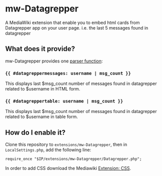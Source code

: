 # mw-Datagrepper

A MediaWiki extension that enable you to embed html cards from Datagrepper app on your user page. i.e. the last 5 messages found in datagrepper

## What does it provide?

mw-Datagrepper provides one
[parser function](https://www.mediawiki.org/wiki/Manual:Parser_functions):

### `{{ #datagreppermessages: username | msg_count }}`

This displays last $msg_count number of messages found in datagrepper related to $username
in HTML form.

### `{{ #datagreppertable: username | msg_count }}`

This displays last $msg_count number of messages found in datagrepper related to $username
in table form.

## How do I enable it?

Clone this repository to `extensions/mw-Datagrepper`, then in `LocalSettings.php`,
add the following line:

```
require_once "$IP/extensions/mw-Datagrepper/Datagrepper.php";
```
In order to add CSS download the Mediawiki [Extension: CSS](http://www.mediawiki.org/wiki/Extension:CSS).



